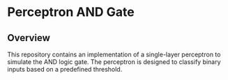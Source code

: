 # Perceptron AND Gate

## Overview
This repository contains an implementation of a single-layer perceptron to simulate the AND logic gate. The perceptron is designed to classify binary inputs based on a predefined threshold.

